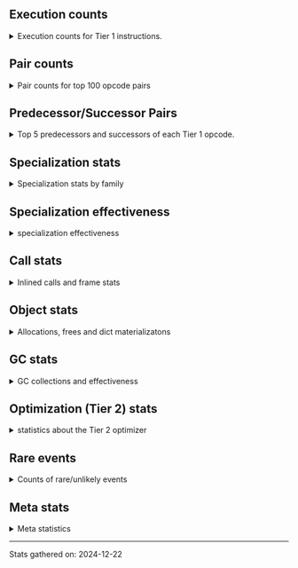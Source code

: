 ## Execution counts

<details>
<summary> Execution counts for Tier 1 instructions. </summary>


The "miss ratio" column shows the percentage of times the instruction
executed that it deoptimized. When this happens, the base unspecialized
instruction is not counted.

<table>
<thead>
<tr>
<th align="left">Name</th>
<th align="right">Base Count</th>
<th align="right">Head Count</th>
<th align="right">Change</th>
</tr>
</thead>
<tbody>
<tr>
<td align="left">JUMP_BACKWARD</td>
<td align="right">25,755,240</td>
<td align="right">984,400</td>
<td align="right">-96.2%</td>
</tr>
<tr>
<td align="left">FOR_ITER_RANGE</td>
<td align="right">16,797,420</td>
<td align="right">806,920</td>
<td align="right">-95.2%</td>
</tr>
<tr>
<td align="left">BINARY_SUBSCR_LIST_INT</td>
<td align="right">2,799,600</td>
<td align="right">245,980</td>
<td align="right">-91.2%</td>
</tr>
<tr>
<td align="left">TO_BOOL_LIST</td>
<td align="right">2,802,180</td>
<td align="right">248,520</td>
<td align="right">-91.1%</td>
</tr>
<tr>
<td align="left">NOT_TAKEN</td>
<td align="right">22,955,880</td>
<td align="right">2,296,720</td>
<td align="right">-90.0%</td>
</tr>
<tr>
<td align="left">CALL_INTRINSIC_1</td>
<td align="right">15,676,380</td>
<td align="right">3,046,462</td>
<td align="right">-80.6%</td>
</tr>
<tr>
<td align="left">LIST_EXTEND</td>
<td align="right">15,676,380</td>
<td align="right">3,046,462</td>
<td align="right">-80.6%</td>
</tr>
<tr>
<td align="left">FOR_ITER_TUPLE</td>
<td align="right">3,919,020</td>
<td align="right">805,560</td>
<td align="right">-79.4%</td>
</tr>
<tr>
<td align="left">NOP</td>
<td align="right">19,598,040</td>
<td align="right">4,373,602</td>
<td align="right">-77.7%</td>
</tr>
<tr>
<td align="left">BINARY_OP_SUBTRACT_INT</td>
<td align="right">3,359,220</td>
<td align="right">764,680</td>
<td align="right">-77.2%</td>
</tr>
<tr>
<td align="left">CALL_KW_PY</td>
<td align="right">3,359,220</td>
<td align="right">764,700</td>
<td align="right">-77.2%</td>
</tr>
<tr>
<td align="left">CALL_TYPE_1</td>
<td align="right">3,359,220</td>
<td align="right">764,700</td>
<td align="right">-77.2%</td>
</tr>
<tr>
<td align="left">CONTAINS_OP_DICT</td>
<td align="right">3,359,220</td>
<td align="right">764,700</td>
<td align="right">-77.2%</td>
</tr>
<tr>
<td align="left">CONTAINS_OP_SET</td>
<td align="right">3,359,220</td>
<td align="right">764,700</td>
<td align="right">-77.2%</td>
</tr>
<tr>
<td align="left">COPY</td>
<td align="right">3,361,080</td>
<td align="right">766,560</td>
<td align="right">-77.2%</td>
</tr>
<tr>
<td align="left">FOR_ITER_LIST</td>
<td align="right">4,481,700</td>
<td align="right">1,095,000</td>
<td align="right">-75.6%</td>
</tr>
<tr>
<td align="left">BUILD_LIST</td>
<td align="right">17,917,260</td>
<td align="right">5,287,342</td>
<td align="right">-70.5%</td>
</tr>
<tr>
<td align="left">LOAD_ATTR</td>
<td align="right">19,604,400</td>
<td align="right">6,971,402</td>
<td align="right">-64.4%</td>
</tr>
<tr>
<td align="left">LOAD_ATTR_METHOD_NO_DICT</td>
<td align="right">48,151,860</td>
<td align="right">17,498,000</td>
<td align="right">-63.7%</td>
</tr>
<tr>
<td align="left">CALL_METHOD_DESCRIPTOR_NOARGS</td>
<td align="right">32,537,740</td>
<td align="right">14,473,060</td>
<td align="right">-55.5%</td>
</tr>
<tr>
<td align="left">LOAD_ATTR_INSTANCE_VALUE</td>
<td align="right">105,275,220</td>
<td align="right">53,045,757</td>
<td align="right">-49.6%</td>
</tr>
<tr>
<td align="left">CALL_BUILTIN_O</td>
<td align="right">5,598,840</td>
<td align="right">3,045,280</td>
<td align="right">-45.6%</td>
</tr>
<tr>
<td align="left">CALL_BUILTIN_FAST</td>
<td align="right">6,158,760</td>
<td align="right">3,564,240</td>
<td align="right">-42.1%</td>
</tr>
<tr>
<td align="left">STORE_FAST</td>
<td align="right">116,473,500</td>
<td align="right">69,774,660</td>
<td align="right">-40.1%</td>
</tr>
<tr>
<td align="left">CALL_LIST_APPEND</td>
<td align="right">6,718,320</td>
<td align="right">4,123,800</td>
<td align="right">-38.6%</td>
</tr>
<tr>
<td align="left">TO_BOOL_BOOL</td>
<td align="right">154,865,220</td>
<td align="right">102,717,777</td>
<td align="right">-33.7%</td>
</tr>
<tr>
<td align="left">PUSH_NULL</td>
<td align="right">63,268,980</td>
<td align="right">42,896,462</td>
<td align="right">-32.2%</td>
</tr>
<tr>
<td align="left">POP_JUMP_IF_FALSE</td>
<td align="right">199,659,540</td>
<td align="right">139,810,297</td>
<td align="right">-30.0%</td>
</tr>
<tr>
<td align="left">CALL_PY_GENERAL</td>
<td align="right">8,958,420</td>
<td align="right">6,363,900</td>
<td align="right">-29.0%</td>
</tr>
<tr>
<td align="left">LOAD_ATTR_SLOT</td>
<td align="right">198,870,900</td>
<td align="right">143,202,266</td>
<td align="right">-28.0%</td>
</tr>
<tr>
<td align="left">CALL_PY_EXACT_ARGS</td>
<td align="right">87,909,540</td>
<td align="right">64,677,496</td>
<td align="right">-26.4%</td>
</tr>
<tr>
<td align="left">LOAD_CONST</td>
<td align="right">11,197,860</td>
<td align="right">8,330,100</td>
<td align="right">-25.6%</td>
</tr>
<tr>
<td align="left">LOAD_SMALL_INT</td>
<td align="right">20,160,540</td>
<td align="right">15,012,380</td>
<td align="right">-25.5%</td>
</tr>
<tr>
<td align="left">LOAD_FAST</td>
<td align="right">678,505,020</td>
<td align="right">510,383,019</td>
<td align="right">-24.8%</td>
</tr>
<tr>
<td align="left">RESUME_CHECK</td>
<td align="right">194,623,860</td>
<td align="right">155,155,615</td>
<td align="right">-20.3%</td>
</tr>
<tr>
<td align="left">POP_JUMP_IF_TRUE</td>
<td align="right">12,881,820</td>
<td align="right">10,287,300</td>
<td align="right">-20.1%</td>
</tr>
<tr>
<td align="left">CALL_METHOD_DESCRIPTOR_O</td>
<td align="right">12,877,200</td>
<td align="right">10,323,640</td>
<td align="right">-19.8%</td>
</tr>
<tr>
<td align="left">LOAD_ATTR_METHOD_WITH_VALUES</td>
<td align="right">98,545,440</td>
<td align="right">82,481,056</td>
<td align="right">-16.3%</td>
</tr>
<tr>
<td align="left">SWAP</td>
<td align="right">1,679,820</td>
<td align="right">1,406,580</td>
<td align="right">-16.3%</td>
</tr>
<tr>
<td align="left">LOAD_CONST_IMMORTAL</td>
<td align="right">166,854,900</td>
<td align="right">140,008,297</td>
<td align="right">-16.1%</td>
</tr>
<tr>
<td align="left">POP_JUMP_IF_NOT_NONE</td>
<td align="right">32,474,460</td>
<td align="right">27,285,420</td>
<td align="right">-16.0%</td>
</tr>
<tr>
<td align="left">LOAD_ATTR_MODULE</td>
<td align="right">49,832,220</td>
<td align="right">42,089,620</td>
<td align="right">-15.5%</td>
</tr>
<tr>
<td align="left">LOAD_GLOBAL_MODULE</td>
<td align="right">103,360,800</td>
<td align="right">90,155,920</td>
<td align="right">-12.8%</td>
</tr>
<tr>
<td align="left">CALL_NON_PY_GENERAL</td>
<td align="right">22,957,860</td>
<td align="right">20,090,100</td>
<td align="right">-12.5%</td>
</tr>
<tr>
<td align="left">GET_ITER</td>
<td align="right">2,803,620</td>
<td align="right">2,530,380</td>
<td align="right">-9.7%</td>
</tr>
<tr>
<td align="left">LOAD_GLOBAL_BUILTIN</td>
<td align="right">56,332,140</td>
<td align="right">51,143,100</td>
<td align="right">-9.2%</td>
</tr>
<tr>
<td align="left">COMPARE_OP_FLOAT</td>
<td align="right">45,687,120</td>
<td align="right">43,133,500</td>
<td align="right">-5.6%</td>
</tr>
<tr>
<td align="left">LOAD_FAST_LOAD_FAST</td>
<td align="right">119,255,760</td>
<td align="right">114,066,720</td>
<td align="right">-4.4%</td>
</tr>
<tr>
<td align="left">CALL_KW_NON_PY</td>
<td align="right">7,278,360</td>
<td align="right">7,005,120</td>
<td align="right">-3.8%</td>
</tr>
<tr>
<td align="left">STORE_DEREF</td>
<td align="right">9,517,680</td>
<td align="right">9,244,440</td>
<td align="right">-2.9%</td>
</tr>
<tr>
<td align="left">RETURN_VALUE</td>
<td align="right">182,866,500</td>
<td align="right">177,677,460</td>
<td align="right">-2.8%</td>
</tr>
<tr>
<td align="left">LOAD_DEREF</td>
<td align="right">35,831,880</td>
<td align="right">34,984,620</td>
<td align="right">-2.4%</td>
</tr>
<tr>
<td align="left">STORE_ATTR_SLOT</td>
<td align="right">109,736,460</td>
<td align="right">107,182,900</td>
<td align="right">-2.3%</td>
</tr>
<tr>
<td align="left">POP_TOP</td>
<td align="right">96,864,540</td>
<td align="right">95,021,920</td>
<td align="right">-1.9%</td>
</tr>
<tr>
<td align="left">INTERPRETER_EXIT</td>
<td align="right">88,797,480</td>
<td align="right">88,797,480</td>
<td align="right">0.0%</td>
</tr>
<tr>
<td align="left">CALL_ISINSTANCE</td>
<td align="right">42,888,000</td>
<td align="right">42,888,000</td>
<td align="right">0.0%</td>
</tr>
<tr>
<td align="left">TO_BOOL_NONE</td>
<td align="right">31,912,620</td>
<td align="right">31,912,620</td>
<td align="right">0.0%</td>
</tr>
<tr>
<td align="left">SEND_GEN</td>
<td align="right">16,796,400</td>
<td align="right">16,796,400</td>
<td align="right">0.0%</td>
</tr>
<tr>
<td align="left">CALL_FUNCTION_EX</td>
<td align="right">16,236,420</td>
<td align="right">16,236,420</td>
<td align="right">0.0%</td>
</tr>
<tr>
<td align="left">CALL</td>
<td align="right">12,882,620</td>
<td align="right">12,882,620</td>
<td align="right">0.0%</td>
</tr>
<tr>
<td align="left">END_SEND</td>
<td align="right">11,757,420</td>
<td align="right">11,757,420</td>
<td align="right">0.0%</td>
</tr>
<tr>
<td align="left">RETURN_GENERATOR</td>
<td align="right">11,757,420</td>
<td align="right">11,757,420</td>
<td align="right">0.0%</td>
</tr>
<tr>
<td align="left">GET_AWAITABLE</td>
<td align="right">11,757,420</td>
<td align="right">11,757,420</td>
<td align="right">0.0%</td>
</tr>
<tr>
<td align="left">JUMP_BACKWARD_NO_INTERRUPT</td>
<td align="right">11,757,420</td>
<td align="right">11,757,420</td>
<td align="right">0.0%</td>
</tr>
<tr>
<td align="left">YIELD_VALUE</td>
<td align="right">11,757,420</td>
<td align="right">11,757,420</td>
<td align="right">0.0%</td>
</tr>
<tr>
<td align="left">COPY_FREE_VARS</td>
<td align="right">9,518,400</td>
<td align="right">9,518,400</td>
<td align="right">0.0%</td>
</tr>
<tr>
<td align="left">COMPARE_OP_INT</td>
<td align="right">6,721,560</td>
<td align="right">6,721,560</td>
<td align="right">0.0%</td>
</tr>
<tr>
<td align="left">SEND</td>
<td align="right">6,720,100</td>
<td align="right">6,720,100</td>
<td align="right">0.0%</td>
</tr>
<tr>
<td align="left">POP_JUMP_IF_NONE</td>
<td align="right">6,718,920</td>
<td align="right">6,718,920</td>
<td align="right">0.0%</td>
</tr>
<tr>
<td align="left">BINARY_OP_ADD_INT</td>
<td align="right">6,718,380</td>
<td align="right">6,718,380</td>
<td align="right">0.0%</td>
</tr>
<tr>
<td align="left">LOAD_SUPER_ATTR_METHOD</td>
<td align="right">6,159,060</td>
<td align="right">6,159,060</td>
<td align="right">0.0%</td>
</tr>
<tr>
<td align="left">JUMP_FORWARD</td>
<td align="right">3,362,340</td>
<td align="right">3,362,340</td>
<td align="right">0.0%</td>
</tr>
<tr>
<td align="left">STORE_ATTR</td>
<td align="right">3,361,100</td>
<td align="right">3,361,100</td>
<td align="right">0.0%</td>
</tr>
<tr>
<td align="left">BUILD_MAP</td>
<td align="right">3,359,520</td>
<td align="right">3,359,520</td>
<td align="right">0.0%</td>
</tr>
<tr>
<td align="left">IS_OP</td>
<td align="right">3,359,520</td>
<td align="right">3,359,520</td>
<td align="right">0.0%</td>
</tr>
<tr>
<td align="left">STORE_SUBSCR_DICT</td>
<td align="right">3,359,220</td>
<td align="right">3,359,220</td>
<td align="right">0.0%</td>
</tr>
<tr>
<td align="left">LIST_APPEND</td>
<td align="right">3,359,160</td>
<td align="right">3,359,160</td>
<td align="right">0.0%</td>
</tr>
<tr>
<td align="left">BINARY_OP_ADD_FLOAT</td>
<td align="right">2,800,740</td>
<td align="right">2,800,740</td>
<td align="right">0.0%</td>
</tr>
<tr>
<td align="left">COMPARE_OP</td>
<td align="right">2,800,360</td>
<td align="right">2,800,360</td>
<td align="right">0.0%</td>
</tr>
<tr>
<td align="left">MAKE_CELL</td>
<td align="right">2,799,420</td>
<td align="right">2,799,420</td>
<td align="right">0.0%</td>
</tr>
<tr>
<td align="left">STORE_ATTR_INSTANCE_VALUE</td>
<td align="right">1,122,660</td>
<td align="right">1,122,660</td>
<td align="right">0.0%</td>
</tr>
<tr>
<td align="left">TO_BOOL</td>
<td align="right">562,120</td>
<td align="right">562,120</td>
<td align="right">0.0%</td>
</tr>
<tr>
<td align="left">CALL_BUILTIN_CLASS</td>
<td align="right">561,780</td>
<td align="right">561,780</td>
<td align="right">0.0%</td>
</tr>
<tr>
<td align="left">BUILD_TUPLE</td>
<td align="right">560,460</td>
<td align="right">560,460</td>
<td align="right">0.0%</td>
</tr>
<tr>
<td align="left">MAKE_FUNCTION</td>
<td align="right">560,100</td>
<td align="right">560,100</td>
<td align="right">0.0%</td>
</tr>
<tr>
<td align="left">SET_FUNCTION_ATTRIBUTE</td>
<td align="right">560,100</td>
<td align="right">560,100</td>
<td align="right">0.0%</td>
</tr>
<tr>
<td align="left">LOAD_FAST_AND_CLEAR</td>
<td align="right">559,860</td>
<td align="right">559,860</td>
<td align="right">0.0%</td>
</tr>
<tr>
<td align="left">CALL_LEN</td>
<td align="right">4,140</td>
<td align="right">4,140</td>
<td align="right">0.0%</td>
</tr>
<tr>
<td align="left">TO_BOOL_INT</td>
<td align="right">1,740</td>
<td align="right">1,740</td>
<td align="right">0.0%</td>
</tr>
<tr>
<td align="left">CALL_METHOD_DESCRIPTOR_FAST_WITH_KEYWORDS</td>
<td align="right">1,560</td>
<td align="right">1,560</td>
<td align="right">0.0%</td>
</tr>
<tr>
<td align="left">LOAD_GLOBAL</td>
<td align="right">1,340</td>
<td align="right">1,340</td>
<td align="right">0.0%</td>
</tr>
<tr>
<td align="left">BINARY_OP</td>
<td align="right">700</td>
<td align="right">700</td>
<td align="right">0.0%</td>
</tr>
<tr>
<td align="left">FOR_ITER</td>
<td align="right">240</td>
<td align="right">240</td>
<td align="right">0.0%</td>
</tr>
<tr>
<td align="left">LOAD_ATTR_CLASS</td>
<td align="right">240</td>
<td align="right">240</td>
<td align="right">0.0%</td>
</tr>
<tr>
<td align="left">UNPACK_SEQUENCE_TWO_TUPLE</td>
<td align="right">240</td>
<td align="right">240</td>
<td align="right">0.0%</td>
</tr>
<tr>
<td align="left">STORE_FAST_STORE_FAST</td>
<td align="right">180</td>
<td align="right">180</td>
<td align="right">0.0%</td>
</tr>
<tr>
<td align="left">CALL_METHOD_DESCRIPTOR_FAST</td>
<td align="right">180</td>
<td align="right">180</td>
<td align="right">0.0%</td>
</tr>
<tr>
<td align="left">LOAD_SUPER_ATTR</td>
<td align="right">160</td>
<td align="right">160</td>
<td align="right">0.0%</td>
</tr>
<tr>
<td align="left">CHECK_EXC_MATCH</td>
<td align="right">120</td>
<td align="right">120</td>
<td align="right">0.0%</td>
</tr>
<tr>
<td align="left">EXIT_INIT_CHECK</td>
<td align="right">120</td>
<td align="right">120</td>
<td align="right">0.0%</td>
</tr>
<tr>
<td align="left">POP_EXCEPT</td>
<td align="right">120</td>
<td align="right">120</td>
<td align="right">0.0%</td>
</tr>
<tr>
<td align="left">PUSH_EXC_INFO</td>
<td align="right">120</td>
<td align="right">120</td>
<td align="right">0.0%</td>
</tr>
<tr>
<td align="left">UNARY_INVERT</td>
<td align="right">120</td>
<td align="right">120</td>
<td align="right">0.0%</td>
</tr>
<tr>
<td align="left">UNARY_NOT</td>
<td align="right">120</td>
<td align="right">120</td>
<td align="right">0.0%</td>
</tr>
<tr>
<td align="left">BINARY_OP_SUBTRACT_FLOAT</td>
<td align="right">120</td>
<td align="right">120</td>
<td align="right">0.0%</td>
</tr>
<tr>
<td align="left">BINARY_SUBSCR_DICT</td>
<td align="right">120</td>
<td align="right">120</td>
<td align="right">0.0%</td>
</tr>
<tr>
<td align="left">CALL_ALLOC_AND_ENTER_INIT</td>
<td align="right">120</td>
<td align="right">120</td>
<td align="right">0.0%</td>
</tr>
<tr>
<td align="left">CALL_BUILTIN_FAST_WITH_KEYWORDS</td>
<td align="right">120</td>
<td align="right">120</td>
<td align="right">0.0%</td>
</tr>
<tr>
<td align="left">UNPACK_SEQUENCE</td>
<td align="right">80</td>
<td align="right">80</td>
<td align="right">0.0%</td>
</tr>
<tr>
<td align="left">BINARY_SUBSCR</td>
<td align="right">60</td>
<td align="right">60</td>
<td align="right">0.0%</td>
</tr>
<tr>
<td align="left">DICT_MERGE</td>
<td align="right">60</td>
<td align="right">60</td>
<td align="right">0.0%</td>
</tr>
<tr>
<td align="left">IMPORT_NAME</td>
<td align="right">60</td>
<td align="right">60</td>
<td align="right">0.0%</td>
</tr>
<tr>
<td align="left">RAISE_VARARGS</td>
<td align="right">60</td>
<td align="right">60</td>
<td align="right">0.0%</td>
</tr>
<tr>
<td align="left">RERAISE</td>
<td align="right">60</td>
<td align="right">60</td>
<td align="right">0.0%</td>
</tr>
<tr>
<td align="left">BINARY_SUBSCR_GETITEM</td>
<td align="right">60</td>
<td align="right">60</td>
<td align="right">0.0%</td>
</tr>
<tr>
<td align="left">BINARY_SUBSCR_TUPLE_INT</td>
<td align="right">60</td>
<td align="right">60</td>
<td align="right">0.0%</td>
</tr>
<tr>
<td align="left">CALL_BOUND_METHOD_EXACT_ARGS</td>
<td align="right">60</td>
<td align="right">60</td>
<td align="right">0.0%</td>
</tr>
<tr>
<td align="left">CALL_BOUND_METHOD_GENERAL</td>
<td align="right">60</td>
<td align="right">60</td>
<td align="right">0.0%</td>
</tr>
<tr>
<td align="left">LOAD_ATTR_NONDESCRIPTOR_WITH_VALUES</td>
<td align="right">60</td>
<td align="right">60</td>
<td align="right">0.0%</td>
</tr>
<tr>
<td align="left">CALL_KW</td>
<td align="right">40</td>
<td align="right">40</td>
<td align="right">0.0%</td>
</tr>
<tr>
<td align="left">STORE_SUBSCR</td>
<td align="right">20</td>
<td align="right">20</td>
<td align="right">0.0%</td>
</tr>
<tr>
<td align="left">CONTAINS_OP</td>
<td align="right">20</td>
<td align="right">20</td>
<td align="right">0.0%</td>
</tr>
<tr>
<td align="left">ENTER_EXECUTOR</td>
<td align="right"></td>
<td align="right">33,510,609</td>
<td align="right"></td>
</tr>
</tbody>
</table>


</details>

## Pair counts

<details>
<summary> Pair counts for top 100 opcode pairs </summary>


Pairs of specialized operations that deoptimize and are then followed by
the corresponding unspecialized instruction are not counted as pairs.

Not included in comparative output.


</details>

## Predecessor/Successor Pairs

<details>
<summary> Top 5 predecessors and successors of each Tier 1 opcode. </summary>


This does not include the unspecialized instructions that occur after a
specialized instruction deoptimizes.

Not included in comparative output.


</details>

## Specialization stats

<details>
<summary> Specialization stats by family </summary>

### BINARY_OP

<details>
<summary> specialization stats for BINARY_OP family </summary>

<table>
<thead>
<tr>
<th align="left">Kind</th>
<th align="right">Base Count</th>
<th align="right">Base Ratio</th>
<th align="right">Head Count</th>
<th align="right">Head Ratio</th>
<th align="right">Change</th>
</tr>
</thead>
<tbody>
<tr>
<td align="left">
hit
<details>
<summary>ⓘ</summary>

Specialized instructions that complete.
</details>
</td>
<td align="right">12,878,460</td>
<td align="right">100.0%</td>
<td align="right">10,283,920</td>
<td align="right">100.0%</td>
<td align="right">-20.1%</td>
</tr>
<tr>
<td align="left">
deferred
<details>
<summary>ⓘ</summary>

Lists the number of "deferred" (i.e. not specialized) instructions executed.
</details>
</td>
<td align="right">480</td>
<td align="right">0.0%</td>
<td align="right">480</td>
<td align="right">0.0%</td>
<td align="right">0.0%</td>
</tr>
</tbody>
</table>

<table>
<thead>
<tr>
<th align="left">Success</th>
<th align="right">Base Count</th>
<th align="right">Base Ratio</th>
<th align="right">Head Count</th>
<th align="right">Head Ratio</th>
<th align="right">Change</th>
</tr>
</thead>
<tbody>
<tr>
<td align="left">Success</td>
<td align="right">80</td>
<td align="right">36.4%</td>
<td align="right">80</td>
<td align="right">36.4%</td>
<td align="right">0.0%</td>
</tr>
<tr>
<td align="left">Failure</td>
<td align="right">140</td>
<td align="right">63.6%</td>
<td align="right">140</td>
<td align="right">63.6%</td>
<td align="right">0.0%</td>
</tr>
</tbody>
</table>

<table>
<thead>
<tr>
<th align="left">Failure kind</th>
<th align="right">Base Count</th>
<th align="right">Base Ratio</th>
<th align="right">Head Count</th>
<th align="right">Head Ratio</th>
<th align="right">Change</th>
</tr>
</thead>
<tbody>
<tr>
<td align="left">and int</td>
<td align="right">80</td>
<td align="right">57.1%</td>
<td align="right">80</td>
<td align="right">57.1%</td>
<td align="right">0.0%</td>
</tr>
<tr>
<td align="left">or</td>
<td align="right">40</td>
<td align="right">28.6%</td>
<td align="right">40</td>
<td align="right">28.6%</td>
<td align="right">0.0%</td>
</tr>
<tr>
<td align="left">true divide other</td>
<td align="right">20</td>
<td align="right">14.3%</td>
<td align="right">20</td>
<td align="right">14.3%</td>
<td align="right">0.0%</td>
</tr>
</tbody>
</table>


</details>

### BINARY_SUBSCR

<details>
<summary> specialization stats for BINARY_SUBSCR family </summary>

<table>
<thead>
<tr>
<th align="left">Kind</th>
<th align="right">Base Count</th>
<th align="right">Base Ratio</th>
<th align="right">Head Count</th>
<th align="right">Head Ratio</th>
<th align="right">Change</th>
</tr>
</thead>
<tbody>
<tr>
<td align="left">
hit
<details>
<summary>ⓘ</summary>

Specialized instructions that complete.
</details>
</td>
<td align="right">2,799,840</td>
<td align="right">100.0%</td>
<td align="right">246,220</td>
<td align="right">100.0%</td>
<td align="right">-91.2%</td>
</tr>
</tbody>
</table>

<table>
<thead>
<tr>
<th align="left">Success</th>
<th align="right">Base Count</th>
<th align="right">Base Ratio</th>
<th align="right">Head Count</th>
<th align="right">Head Ratio</th>
<th align="right">Change</th>
</tr>
</thead>
<tbody>
<tr>
<td align="left">Success</td>
<td align="right">60</td>
<td align="right">100.0%</td>
<td align="right">60</td>
<td align="right">100.0%</td>
<td align="right">0.0%</td>
</tr>
<tr>
<td align="left">Failure</td>
<td align="right">0</td>
<td align="right">0.0%</td>
<td align="right">0</td>
<td align="right">0.0%</td>
<td align="right"></td>
</tr>
</tbody>
</table>


</details>

### CALL

<details>
<summary> specialization stats for CALL family </summary>

<table>
<thead>
<tr>
<th align="left">Kind</th>
<th align="right">Base Count</th>
<th align="right">Base Ratio</th>
<th align="right">Head Count</th>
<th align="right">Head Ratio</th>
<th align="right">Change</th>
</tr>
</thead>
<tbody>
<tr>
<td align="left">
hit
<details>
<summary>ⓘ</summary>

Specialized instructions that complete.
</details>
</td>
<td align="right">195,191,520</td>
<td align="right">92.3%</td>
<td align="right">141,004,116</td>
<td align="right">89.6%</td>
<td align="right">-27.8%</td>
</tr>
<tr>
<td align="left">
deferred
<details>
<summary>ⓘ</summary>

Lists the number of "deferred" (i.e. not specialized) instructions executed.
</details>
</td>
<td align="right">12,877,080</td>
<td align="right">6.1%</td>
<td align="right">12,877,080</td>
<td align="right">8.2%</td>
<td align="right">0.0%</td>
</tr>
<tr>
<td align="left">
miss
<details>
<summary>ⓘ</summary>

Specialized instructions that deopt.
</details>
</td>
<td align="right">3,424,120</td>
<td align="right">1.6%</td>
<td align="right">3,424,120</td>
<td align="right">2.2%</td>
<td align="right">0.0%</td>
</tr>
</tbody>
</table>

<table>
<thead>
<tr>
<th align="left">Success</th>
<th align="right">Base Count</th>
<th align="right">Base Ratio</th>
<th align="right">Head Count</th>
<th align="right">Head Ratio</th>
<th align="right">Change</th>
</tr>
</thead>
<tbody>
<tr>
<td align="left">Success</td>
<td align="right">66,980</td>
<td align="right">95.5%</td>
<td align="right">66,980</td>
<td align="right">95.5%</td>
<td align="right">0.0%</td>
</tr>
<tr>
<td align="left">Failure</td>
<td align="right">3,160</td>
<td align="right">4.5%</td>
<td align="right">3,160</td>
<td align="right">4.5%</td>
<td align="right">0.0%</td>
</tr>
</tbody>
</table>

<table>
<thead>
<tr>
<th align="left">Failure kind</th>
<th align="right">Base Count</th>
<th align="right">Base Ratio</th>
<th align="right">Head Count</th>
<th align="right">Head Ratio</th>
<th align="right">Change</th>
</tr>
</thead>
<tbody>
<tr>
<td align="left">out of versions</td>
<td align="right">3,160</td>
<td align="right">100.0%</td>
<td align="right">3,160</td>
<td align="right">100.0%</td>
<td align="right">0.0%</td>
</tr>
<tr>
<td align="left">init not inline values</td>
<td align="right">3,160</td>
<td align="right">100.0%</td>
<td align="right">3,160</td>
<td align="right">100.0%</td>
<td align="right">0.0%</td>
</tr>
<tr>
<td align="left">init not python</td>
<td align="right">20</td>
<td align="right">0.6%</td>
<td align="right">20</td>
<td align="right">0.6%</td>
<td align="right">0.0%</td>
</tr>
</tbody>
</table>


</details>

### CALL_KW

<details>
<summary> specialization stats for CALL_KW family </summary>

<table>
<thead>
<tr>
<th align="left">Success</th>
<th align="right">Base Count</th>
<th align="right">Base Ratio</th>
<th align="right">Head Count</th>
<th align="right">Head Ratio</th>
<th align="right">Change</th>
</tr>
</thead>
<tbody>
<tr>
<td align="left">Success</td>
<td align="right">40</td>
<td align="right">100.0%</td>
<td align="right">40</td>
<td align="right">100.0%</td>
<td align="right">0.0%</td>
</tr>
<tr>
<td align="left">Failure</td>
<td align="right">0</td>
<td align="right">0.0%</td>
<td align="right">0</td>
<td align="right">0.0%</td>
<td align="right"></td>
</tr>
</tbody>
</table>


</details>

### COMPARE_OP

<details>
<summary> specialization stats for COMPARE_OP family </summary>

<table>
<thead>
<tr>
<th align="left">Kind</th>
<th align="right">Base Count</th>
<th align="right">Base Ratio</th>
<th align="right">Head Count</th>
<th align="right">Head Ratio</th>
<th align="right">Change</th>
</tr>
</thead>
<tbody>
<tr>
<td align="left">
hit
<details>
<summary>ⓘ</summary>

Specialized instructions that complete.
</details>
</td>
<td align="right">52,408,680</td>
<td align="right">94.9%</td>
<td align="right">49,855,060</td>
<td align="right">94.7%</td>
<td align="right">-4.9%</td>
</tr>
<tr>
<td align="left">
deferred
<details>
<summary>ⓘ</summary>

Lists the number of "deferred" (i.e. not specialized) instructions executed.
</details>
</td>
<td align="right">2,799,600</td>
<td align="right">5.1%</td>
<td align="right">2,799,600</td>
<td align="right">5.3%</td>
<td align="right">0.0%</td>
</tr>
</tbody>
</table>

<table>
<thead>
<tr>
<th align="left">Success</th>
<th align="right">Base Count</th>
<th align="right">Base Ratio</th>
<th align="right">Head Count</th>
<th align="right">Head Ratio</th>
<th align="right">Change</th>
</tr>
</thead>
<tbody>
<tr>
<td align="left">Success</td>
<td align="right">20</td>
<td align="right">2.6%</td>
<td align="right">20</td>
<td align="right">2.6%</td>
<td align="right">0.0%</td>
</tr>
<tr>
<td align="left">Failure</td>
<td align="right">740</td>
<td align="right">97.4%</td>
<td align="right">740</td>
<td align="right">97.4%</td>
<td align="right">0.0%</td>
</tr>
</tbody>
</table>

<table>
<thead>
<tr>
<th align="left">Failure kind</th>
<th align="right">Base Count</th>
<th align="right">Base Ratio</th>
<th align="right">Head Count</th>
<th align="right">Head Ratio</th>
<th align="right">Change</th>
</tr>
</thead>
<tbody>
<tr>
<td align="left">float long</td>
<td align="right">720</td>
<td align="right">97.3%</td>
<td align="right">720</td>
<td align="right">97.3%</td>
<td align="right">0.0%</td>
</tr>
<tr>
<td align="left">bool</td>
<td align="right">20</td>
<td align="right">2.7%</td>
<td align="right">20</td>
<td align="right">2.7%</td>
<td align="right">0.0%</td>
</tr>
</tbody>
</table>


</details>

### CONTAINS_OP

<details>
<summary> specialization stats for CONTAINS_OP family </summary>

<table>
<thead>
<tr>
<th align="left">Kind</th>
<th align="right">Base Count</th>
<th align="right">Base Ratio</th>
<th align="right">Head Count</th>
<th align="right">Head Ratio</th>
<th align="right">Change</th>
</tr>
</thead>
<tbody>
<tr>
<td align="left">
hit
<details>
<summary>ⓘ</summary>

Specialized instructions that complete.
</details>
</td>
<td align="right">6,718,440</td>
<td align="right">100.0%</td>
<td align="right">1,529,400</td>
<td align="right">100.0%</td>
<td align="right">-77.2%</td>
</tr>
</tbody>
</table>

<table>
<thead>
<tr>
<th align="left">Success</th>
<th align="right">Base Count</th>
<th align="right">Base Ratio</th>
<th align="right">Head Count</th>
<th align="right">Head Ratio</th>
<th align="right">Change</th>
</tr>
</thead>
<tbody>
<tr>
<td align="left">Success</td>
<td align="right">20</td>
<td align="right">100.0%</td>
<td align="right">20</td>
<td align="right">100.0%</td>
<td align="right">0.0%</td>
</tr>
<tr>
<td align="left">Failure</td>
<td align="right">0</td>
<td align="right">0.0%</td>
<td align="right">0</td>
<td align="right">0.0%</td>
<td align="right"></td>
</tr>
</tbody>
</table>


</details>

### FOR_ITER

<details>
<summary> specialization stats for FOR_ITER family </summary>

<table>
<thead>
<tr>
<th align="left">Kind</th>
<th align="right">Base Count</th>
<th align="right">Base Ratio</th>
<th align="right">Head Count</th>
<th align="right">Head Ratio</th>
<th align="right">Change</th>
</tr>
</thead>
<tbody>
<tr>
<td align="left">
hit
<details>
<summary>ⓘ</summary>

Specialized instructions that complete.
</details>
</td>
<td align="right">25,198,140</td>
<td align="right">100.0%</td>
<td align="right">2,707,480</td>
<td align="right">100.0%</td>
<td align="right">-89.3%</td>
</tr>
<tr>
<td align="left">
deferred
<details>
<summary>ⓘ</summary>

Lists the number of "deferred" (i.e. not specialized) instructions executed.
</details>
</td>
<td align="right">180</td>
<td align="right">0.0%</td>
<td align="right">180</td>
<td align="right">0.0%</td>
<td align="right">0.0%</td>
</tr>
</tbody>
</table>

<table>
<thead>
<tr>
<th align="left">Success</th>
<th align="right">Base Count</th>
<th align="right">Base Ratio</th>
<th align="right">Head Count</th>
<th align="right">Head Ratio</th>
<th align="right">Change</th>
</tr>
</thead>
<tbody>
<tr>
<td align="left">Success</td>
<td align="right">20</td>
<td align="right">33.3%</td>
<td align="right">20</td>
<td align="right">33.3%</td>
<td align="right">0.0%</td>
</tr>
<tr>
<td align="left">Failure</td>
<td align="right">40</td>
<td align="right">66.7%</td>
<td align="right">40</td>
<td align="right">66.7%</td>
<td align="right">0.0%</td>
</tr>
</tbody>
</table>

<table>
<thead>
<tr>
<th align="left">Failure kind</th>
<th align="right">Base Count</th>
<th align="right">Base Ratio</th>
<th align="right">Head Count</th>
<th align="right">Head Ratio</th>
<th align="right">Change</th>
</tr>
</thead>
<tbody>
<tr>
<td align="left">dict items</td>
<td align="right">40</td>
<td align="right">100.0%</td>
<td align="right">40</td>
<td align="right">100.0%</td>
<td align="right">0.0%</td>
</tr>
</tbody>
</table>


</details>

### LOAD_ATTR

<details>
<summary> specialization stats for LOAD_ATTR family </summary>

<table>
<thead>
<tr>
<th align="left">Kind</th>
<th align="right">Base Count</th>
<th align="right">Base Ratio</th>
<th align="right">Head Count</th>
<th align="right">Head Ratio</th>
<th align="right">Change</th>
</tr>
</thead>
<tbody>
<tr>
<td align="left">
miss
<details>
<summary>ⓘ</summary>

Specialized instructions that deopt.
</details>
</td>
<td align="right">70,080</td>
<td align="right">0.0%</td>
<td align="right">17,080</td>
<td align="right">0.0%</td>
<td align="right">-75.6%</td>
</tr>
<tr>
<td align="left">
deferred
<details>
<summary>ⓘ</summary>

Lists the number of "deferred" (i.e. not specialized) instructions executed.
</details>
</td>
<td align="right">19,596,480</td>
<td align="right">3.8%</td>
<td align="right">6,966,562</td>
<td align="right">2.0%</td>
<td align="right">-64.4%</td>
</tr>
<tr>
<td align="left">
hit
<details>
<summary>ⓘ</summary>

Specialized instructions that complete.
</details>
</td>
<td align="right">500,605,860</td>
<td align="right">96.2%</td>
<td align="right">338,299,919</td>
<td align="right">98.0%</td>
<td align="right">-32.4%</td>
</tr>
</tbody>
</table>

<table>
<thead>
<tr>
<th align="left">Success</th>
<th align="right">Base Count</th>
<th align="right">Base Ratio</th>
<th align="right">Head Count</th>
<th align="right">Head Ratio</th>
<th align="right">Change</th>
</tr>
</thead>
<tbody>
<tr>
<td align="left">Failure</td>
<td align="right">5,080</td>
<td align="right">55.1%</td>
<td align="right">2,000</td>
<td align="right">38.9%</td>
<td align="right">-60.6%</td>
</tr>
<tr>
<td align="left">Success</td>
<td align="right">4,140</td>
<td align="right">44.9%</td>
<td align="right">3,140</td>
<td align="right">61.1%</td>
<td align="right">-24.2%</td>
</tr>
</tbody>
</table>

<table>
<thead>
<tr>
<th align="left">Failure kind</th>
<th align="right">Base Count</th>
<th align="right">Base Ratio</th>
<th align="right">Head Count</th>
<th align="right">Head Ratio</th>
<th align="right">Change</th>
</tr>
</thead>
<tbody>
<tr>
<td align="left">method</td>
<td align="right">4,060</td>
<td align="right">79.9%</td>
<td align="right">980</td>
<td align="right">49.0%</td>
<td align="right">-75.9%</td>
</tr>
<tr>
<td align="left">overriding descriptor</td>
<td align="right">940</td>
<td align="right">18.5%</td>
<td align="right">940</td>
<td align="right">47.0%</td>
<td align="right">0.0%</td>
</tr>
<tr>
<td align="left">metaclass attribute</td>
<td align="right">20</td>
<td align="right">0.4%</td>
<td align="right">20</td>
<td align="right">1.0%</td>
<td align="right">0.0%</td>
</tr>
</tbody>
</table>


</details>

### LOAD_GLOBAL

<details>
<summary> specialization stats for LOAD_GLOBAL family </summary>

<table>
<thead>
<tr>
<th align="left">Kind</th>
<th align="right">Base Count</th>
<th align="right">Base Ratio</th>
<th align="right">Head Count</th>
<th align="right">Head Ratio</th>
<th align="right">Change</th>
</tr>
</thead>
<tbody>
<tr>
<td align="left">
hit
<details>
<summary>ⓘ</summary>

Specialized instructions that complete.
</details>
</td>
<td align="right">159,692,880</td>
<td align="right">100.0%</td>
<td align="right">141,298,960</td>
<td align="right">100.0%</td>
<td align="right">-11.5%</td>
</tr>
<tr>
<td align="left">
deopt
<details>
<summary>ⓘ</summary>

Specialized instructions that deopt.
</details>
</td>
<td align="right">60</td>
<td align="right">0.0%</td>
<td align="right">60</td>
<td align="right">0.0%</td>
<td align="right">0.0%</td>
</tr>
<tr>
<td align="left">
miss
<details>
<summary>ⓘ</summary>

Specialized instructions that deopt.
</details>
</td>
<td align="right">60</td>
<td align="right">0.0%</td>
<td align="right">60</td>
<td align="right">0.0%</td>
<td align="right">0.0%</td>
</tr>
</tbody>
</table>

<table>
<thead>
<tr>
<th align="left">Success</th>
<th align="right">Base Count</th>
<th align="right">Base Ratio</th>
<th align="right">Head Count</th>
<th align="right">Head Ratio</th>
<th align="right">Change</th>
</tr>
</thead>
<tbody>
<tr>
<td align="left">Success</td>
<td align="right">1,340</td>
<td align="right">100.0%</td>
<td align="right">1,340</td>
<td align="right">100.0%</td>
<td align="right">0.0%</td>
</tr>
<tr>
<td align="left">Failure</td>
<td align="right">0</td>
<td align="right">0.0%</td>
<td align="right">0</td>
<td align="right">0.0%</td>
<td align="right"></td>
</tr>
</tbody>
</table>


</details>

### LOAD_SUPER_ATTR

<details>
<summary> specialization stats for LOAD_SUPER_ATTR family </summary>

<table>
<thead>
<tr>
<th align="left">Kind</th>
<th align="right">Base Count</th>
<th align="right">Base Ratio</th>
<th align="right">Head Count</th>
<th align="right">Head Ratio</th>
<th align="right">Change</th>
</tr>
</thead>
<tbody>
<tr>
<td align="left">
hit
<details>
<summary>ⓘ</summary>

Specialized instructions that complete.
</details>
</td>
<td align="right">6,159,060</td>
<td align="right">100.0%</td>
<td align="right">6,159,060</td>
<td align="right">100.0%</td>
<td align="right">0.0%</td>
</tr>
</tbody>
</table>

<table>
<thead>
<tr>
<th align="left">Success</th>
<th align="right">Base Count</th>
<th align="right">Base Ratio</th>
<th align="right">Head Count</th>
<th align="right">Head Ratio</th>
<th align="right">Change</th>
</tr>
</thead>
<tbody>
<tr>
<td align="left">Success</td>
<td align="right">160</td>
<td align="right">100.0%</td>
<td align="right">160</td>
<td align="right">100.0%</td>
<td align="right">0.0%</td>
</tr>
<tr>
<td align="left">Failure</td>
<td align="right">0</td>
<td align="right">0.0%</td>
<td align="right">0</td>
<td align="right">0.0%</td>
<td align="right"></td>
</tr>
</tbody>
</table>


</details>

### SEND

<details>
<summary> specialization stats for SEND family </summary>

<table>
<thead>
<tr>
<th align="left">Kind</th>
<th align="right">Base Count</th>
<th align="right">Base Ratio</th>
<th align="right">Head Count</th>
<th align="right">Head Ratio</th>
<th align="right">Change</th>
</tr>
</thead>
<tbody>
<tr>
<td align="left">
deferred
<details>
<summary>ⓘ</summary>

Lists the number of "deferred" (i.e. not specialized) instructions executed.
</details>
</td>
<td align="right">6,718,440</td>
<td align="right">28.6%</td>
<td align="right">6,718,440</td>
<td align="right">28.6%</td>
<td align="right">0.0%</td>
</tr>
<tr>
<td align="left">
hit
<details>
<summary>ⓘ</summary>

Specialized instructions that complete.
</details>
</td>
<td align="right">16,796,400</td>
<td align="right">71.4%</td>
<td align="right">16,796,400</td>
<td align="right">71.4%</td>
<td align="right">0.0%</td>
</tr>
</tbody>
</table>

<table>
<thead>
<tr>
<th align="left">Success</th>
<th align="right">Base Count</th>
<th align="right">Base Ratio</th>
<th align="right">Head Count</th>
<th align="right">Head Ratio</th>
<th align="right">Change</th>
</tr>
</thead>
<tbody>
<tr>
<td align="left">Success</td>
<td align="right">0</td>
<td align="right">0.0%</td>
<td align="right">0</td>
<td align="right">0.0%</td>
<td align="right"></td>
</tr>
<tr>
<td align="left">Failure</td>
<td align="right">1,660</td>
<td align="right">100.0%</td>
<td align="right">1,660</td>
<td align="right">100.0%</td>
<td align="right">0.0%</td>
</tr>
</tbody>
</table>

<table>
<thead>
<tr>
<th align="left">Failure kind</th>
<th align="right">Base Count</th>
<th align="right">Base Ratio</th>
<th align="right">Head Count</th>
<th align="right">Head Ratio</th>
<th align="right">Change</th>
</tr>
</thead>
<tbody>
<tr>
<td align="left">other</td>
<td align="right">1,660</td>
<td align="right">100.0%</td>
<td align="right">1,660</td>
<td align="right">100.0%</td>
<td align="right">0.0%</td>
</tr>
</tbody>
</table>


</details>

### STORE_ATTR

<details>
<summary> specialization stats for STORE_ATTR family </summary>

<table>
<thead>
<tr>
<th align="left">Kind</th>
<th align="right">Base Count</th>
<th align="right">Base Ratio</th>
<th align="right">Head Count</th>
<th align="right">Head Ratio</th>
<th align="right">Change</th>
</tr>
</thead>
<tbody>
<tr>
<td align="left">
hit
<details>
<summary>ⓘ</summary>

Specialized instructions that complete.
</details>
</td>
<td align="right">110,814,420</td>
<td align="right">97.0%</td>
<td align="right">108,260,860</td>
<td align="right">97.0%</td>
<td align="right">-2.3%</td>
</tr>
<tr>
<td align="left">
deferred
<details>
<summary>ⓘ</summary>

Lists the number of "deferred" (i.e. not specialized) instructions executed.
</details>
</td>
<td align="right">3,359,340</td>
<td align="right">2.9%</td>
<td align="right">3,359,340</td>
<td align="right">3.0%</td>
<td align="right">0.0%</td>
</tr>
<tr>
<td align="left">
miss
<details>
<summary>ⓘ</summary>

Specialized instructions that deopt.
</details>
</td>
<td align="right">44,700</td>
<td align="right">0.0%</td>
<td align="right">44,700</td>
<td align="right">0.0%</td>
<td align="right">0.0%</td>
</tr>
</tbody>
</table>

<table>
<thead>
<tr>
<th align="left">Success</th>
<th align="right">Base Count</th>
<th align="right">Base Ratio</th>
<th align="right">Head Count</th>
<th align="right">Head Ratio</th>
<th align="right">Change</th>
</tr>
</thead>
<tbody>
<tr>
<td align="left">Success</td>
<td align="right">1,740</td>
<td align="right">66.9%</td>
<td align="right">1,740</td>
<td align="right">66.9%</td>
<td align="right">0.0%</td>
</tr>
<tr>
<td align="left">Failure</td>
<td align="right">860</td>
<td align="right">33.1%</td>
<td align="right">860</td>
<td align="right">33.1%</td>
<td align="right">0.0%</td>
</tr>
</tbody>
</table>

<table>
<thead>
<tr>
<th align="left">Failure kind</th>
<th align="right">Base Count</th>
<th align="right">Base Ratio</th>
<th align="right">Head Count</th>
<th align="right">Head Ratio</th>
<th align="right">Change</th>
</tr>
</thead>
<tbody>
<tr>
<td align="left">overriding descriptor</td>
<td align="right">840</td>
<td align="right">97.7%</td>
<td align="right">840</td>
<td align="right">97.7%</td>
<td align="right">0.0%</td>
</tr>
</tbody>
</table>


</details>

### STORE_SUBSCR

<details>
<summary> specialization stats for STORE_SUBSCR family </summary>

<table>
<thead>
<tr>
<th align="left">Kind</th>
<th align="right">Base Count</th>
<th align="right">Base Ratio</th>
<th align="right">Head Count</th>
<th align="right">Head Ratio</th>
<th align="right">Change</th>
</tr>
</thead>
<tbody>
<tr>
<td align="left">
hit
<details>
<summary>ⓘ</summary>

Specialized instructions that complete.
</details>
</td>
<td align="right">3,359,220</td>
<td align="right">100.0%</td>
<td align="right">3,359,220</td>
<td align="right">100.0%</td>
<td align="right">0.0%</td>
</tr>
</tbody>
</table>

<table>
<thead>
<tr>
<th align="left">Success</th>
<th align="right">Base Count</th>
<th align="right">Base Ratio</th>
<th align="right">Head Count</th>
<th align="right">Head Ratio</th>
<th align="right">Change</th>
</tr>
</thead>
<tbody>
<tr>
<td align="left">Success</td>
<td align="right">20</td>
<td align="right">100.0%</td>
<td align="right">20</td>
<td align="right">100.0%</td>
<td align="right">0.0%</td>
</tr>
<tr>
<td align="left">Failure</td>
<td align="right">0</td>
<td align="right">0.0%</td>
<td align="right">0</td>
<td align="right">0.0%</td>
<td align="right"></td>
</tr>
</tbody>
</table>


</details>

### TO_BOOL

<details>
<summary> specialization stats for TO_BOOL family </summary>

<table>
<thead>
<tr>
<th align="left">Kind</th>
<th align="right">Base Count</th>
<th align="right">Base Ratio</th>
<th align="right">Head Count</th>
<th align="right">Head Ratio</th>
<th align="right">Change</th>
</tr>
</thead>
<tbody>
<tr>
<td align="left">
hit
<details>
<summary>ⓘ</summary>

Specialized instructions that complete.
</details>
</td>
<td align="right">189,581,760</td>
<td align="right">99.7%</td>
<td align="right">134,880,657</td>
<td align="right">99.6%</td>
<td align="right">-28.9%</td>
</tr>
<tr>
<td align="left">
deferred
<details>
<summary>ⓘ</summary>

Lists the number of "deferred" (i.e. not specialized) instructions executed.
</details>
</td>
<td align="right">561,300</td>
<td align="right">0.3%</td>
<td align="right">561,300</td>
<td align="right">0.4%</td>
<td align="right">0.0%</td>
</tr>
</tbody>
</table>

<table>
<thead>
<tr>
<th align="left">Success</th>
<th align="right">Base Count</th>
<th align="right">Base Ratio</th>
<th align="right">Head Count</th>
<th align="right">Head Ratio</th>
<th align="right">Change</th>
</tr>
</thead>
<tbody>
<tr>
<td align="left">Success</td>
<td align="right">620</td>
<td align="right">75.6%</td>
<td align="right">620</td>
<td align="right">75.6%</td>
<td align="right">0.0%</td>
</tr>
<tr>
<td align="left">Failure</td>
<td align="right">200</td>
<td align="right">24.4%</td>
<td align="right">200</td>
<td align="right">24.4%</td>
<td align="right">0.0%</td>
</tr>
</tbody>
</table>

<table>
<thead>
<tr>
<th align="left">Failure kind</th>
<th align="right">Base Count</th>
<th align="right">Base Ratio</th>
<th align="right">Head Count</th>
<th align="right">Head Ratio</th>
<th align="right">Change</th>
</tr>
</thead>
<tbody>
<tr>
<td align="left">tuple</td>
<td align="right">140</td>
<td align="right">70.0%</td>
<td align="right">140</td>
<td align="right">70.0%</td>
<td align="right">0.0%</td>
</tr>
<tr>
<td align="left">sequence</td>
<td align="right">60</td>
<td align="right">30.0%</td>
<td align="right">60</td>
<td align="right">30.0%</td>
<td align="right">0.0%</td>
</tr>
</tbody>
</table>


</details>

### UNPACK_SEQUENCE

<details>
<summary> specialization stats for UNPACK_SEQUENCE family </summary>

<table>
<thead>
<tr>
<th align="left">Kind</th>
<th align="right">Base Count</th>
<th align="right">Base Ratio</th>
<th align="right">Head Count</th>
<th align="right">Head Ratio</th>
<th align="right">Change</th>
</tr>
</thead>
<tbody>
<tr>
<td align="left">
hit
<details>
<summary>ⓘ</summary>

Specialized instructions that complete.
</details>
</td>
<td align="right">240</td>
<td align="right">75.0%</td>
<td align="right">240</td>
<td align="right">75.0%</td>
<td align="right">0.0%</td>
</tr>
</tbody>
</table>

<table>
<thead>
<tr>
<th align="left">Success</th>
<th align="right">Base Count</th>
<th align="right">Base Ratio</th>
<th align="right">Head Count</th>
<th align="right">Head Ratio</th>
<th align="right">Change</th>
</tr>
</thead>
<tbody>
<tr>
<td align="left">Success</td>
<td align="right">80</td>
<td align="right">100.0%</td>
<td align="right">80</td>
<td align="right">100.0%</td>
<td align="right">0.0%</td>
</tr>
<tr>
<td align="left">Failure</td>
<td align="right">0</td>
<td align="right">0.0%</td>
<td align="right">0</td>
<td align="right">0.0%</td>
<td align="right"></td>
</tr>
</tbody>
</table>


</details>


</details>

## Specialization effectiveness

<details>
<summary> specialization effectiveness </summary>


All entries are execution counts. Should add up to the total number of
Tier 1 instructions executed.

<table>
<thead>
<tr>
<th align="left">Instructions</th>
<th align="right">Base Count</th>
<th align="right">Base Ratio</th>
<th align="right">Head Count</th>
<th align="right">Head Ratio</th>
<th align="right">Change</th>
</tr>
</thead>
<tbody>
<tr>
<td align="left">
Not specialized
<details>
<summary>ⓘ</summary>

Instructions that could be specialized but aren't, e.g. `LOAD_ATTR`, `BINARY_SLICE`.
</details>
</td>
<td align="right">45,933,360</td>
<td align="right">1.3%</td>
<td align="right">33,300,362</td>
<td align="right">1.2%</td>
<td align="right">-27.5%</td>
</tr>
<tr>
<td align="left">
Specialized hits
<details>
<summary>ⓘ</summary>

Specialized instructions, e.g. `LOAD_ATTR_MODULE` that complete.
</details>
</td>
<td align="right">1,686,215,440</td>
<td align="right">46.3%</td>
<td align="right">1,284,046,822</td>
<td align="right">45.3%</td>
<td align="right">-23.9%</td>
</tr>
<tr>
<td align="left">
Basic
<details>
<summary>ⓘ</summary>

Instructions that are not and cannot be specialized, e.g. `LOAD_FAST`.
</details>
</td>
<td align="right">1,902,921,720</td>
<td align="right">52.3%</td>
<td align="right">1,510,563,855</td>
<td align="right">53.4%</td>
<td align="right">-20.6%</td>
</tr>
<tr>
<td align="left">
Specialized misses
<details>
<summary>ⓘ</summary>

Specialized instructions, e.g. `LOAD_ATTR_MODULE` that deopt.
</details>
</td>
<td align="right">3,561,060</td>
<td align="right">0.1%</td>
<td align="right">3,508,382</td>
<td align="right">0.1%</td>
<td align="right">-1.5%</td>
</tr>
</tbody>
</table>

### Deferred by instruction

<details>
<summary> Breakdown of deferred (not specialized) instruction counts by family </summary>

<table>
<thead>
<tr>
<th align="left">Name</th>
<th align="right">Base Count</th>
<th align="right">Base Ratio</th>
<th align="right">Head Count</th>
<th align="right">Head Ratio</th>
<th align="right">Change</th>
</tr>
</thead>
<tbody>
<tr>
<td align="left">LOAD_ATTR</td>
<td align="right">19,596,480</td>
<td align="right">42.7%</td>
<td align="right">6,966,562</td>
<td align="right">20.9%</td>
<td align="right">-64.4%</td>
</tr>
<tr>
<td align="left">CALL</td>
<td align="right">12,877,080</td>
<td align="right">28.0%</td>
<td align="right">12,877,080</td>
<td align="right">38.7%</td>
<td align="right">0.0%</td>
</tr>
<tr>
<td align="left">SEND</td>
<td align="right">6,718,440</td>
<td align="right">14.6%</td>
<td align="right">6,718,440</td>
<td align="right">20.2%</td>
<td align="right">0.0%</td>
</tr>
<tr>
<td align="left">STORE_ATTR</td>
<td align="right">3,359,340</td>
<td align="right">7.3%</td>
<td align="right">3,359,340</td>
<td align="right">10.1%</td>
<td align="right">0.0%</td>
</tr>
<tr>
<td align="left">COMPARE_OP</td>
<td align="right">2,799,600</td>
<td align="right">6.1%</td>
<td align="right">2,799,600</td>
<td align="right">8.4%</td>
<td align="right">0.0%</td>
</tr>
<tr>
<td align="left">TO_BOOL</td>
<td align="right">561,300</td>
<td align="right">1.2%</td>
<td align="right">561,300</td>
<td align="right">1.7%</td>
<td align="right">0.0%</td>
</tr>
<tr>
<td align="left">BINARY_OP</td>
<td align="right">480</td>
<td align="right">0.0%</td>
<td align="right">480</td>
<td align="right">0.0%</td>
<td align="right">0.0%</td>
</tr>
<tr>
<td align="left">FOR_ITER</td>
<td align="right">180</td>
<td align="right">0.0%</td>
<td align="right">180</td>
<td align="right">0.0%</td>
<td align="right">0.0%</td>
</tr>
<tr>
<td align="left">BINARY_SLICE</td>
<td align="right">0</td>
<td align="right">0.0%</td>
<td align="right">0</td>
<td align="right">0.0%</td>
<td align="right"></td>
</tr>
<tr>
<td align="left">STORE_SLICE</td>
<td align="right">0</td>
<td align="right">0.0%</td>
<td align="right">0</td>
<td align="right">0.0%</td>
<td align="right"></td>
</tr>
</tbody>
</table>


</details>

### Misses by instruction

<details>
<summary> Breakdown of misses (specialized deopts) instruction counts by family </summary>

<table>
<thead>
<tr>
<th align="left">Name</th>
<th align="right">Base Count</th>
<th align="right">Base Ratio</th>
<th align="right">Head Count</th>
<th align="right">Head Ratio</th>
<th align="right">Change</th>
</tr>
</thead>
<tbody>
<tr>
<td align="left">LOAD_ATTR_METHOD_NO_DICT</td>
<td align="right">12,720</td>
<td align="right">0.4%</td>
<td align="right">2,120</td>
<td align="right">0.1%</td>
<td align="right">-83.3%</td>
</tr>
<tr>
<td align="left">LOAD_ATTR_SLOT</td>
<td align="right">57,360</td>
<td align="right">1.6%</td>
<td align="right">14,960</td>
<td align="right">0.4%</td>
<td align="right">-73.9%</td>
</tr>
<tr>
<td align="left">RESUME</td>
<td align="right">22,100</td>
<td align="right">0.6%</td>
<td align="right">22,422</td>
<td align="right">0.6%</td>
<td align="right">1.5%</td>
</tr>
<tr>
<td align="left">RESUME_CHECK</td>
<td align="right">22,100</td>
<td align="right">0.6%</td>
<td align="right">22,422</td>
<td align="right">0.6%</td>
<td align="right">1.5%</td>
</tr>
<tr>
<td align="left">CALL_METHOD_DESCRIPTOR_NOARGS</td>
<td align="right">3,424,000</td>
<td align="right">95.6%</td>
<td align="right">3,424,000</td>
<td align="right">97.0%</td>
<td align="right">0.0%</td>
</tr>
<tr>
<td align="left">STORE_ATTR_SLOT</td>
<td align="right">44,700</td>
<td align="right">1.2%</td>
<td align="right">44,700</td>
<td align="right">1.3%</td>
<td align="right">0.0%</td>
</tr>
<tr>
<td align="left">CALL_METHOD_DESCRIPTOR_O</td>
<td align="right">120</td>
<td align="right">0.0%</td>
<td align="right">120</td>
<td align="right">0.0%</td>
<td align="right">0.0%</td>
</tr>
<tr>
<td align="left">LOAD_GLOBAL_BUILTIN</td>
<td align="right">60</td>
<td align="right">0.0%</td>
<td align="right">60</td>
<td align="right">0.0%</td>
<td align="right">0.0%</td>
</tr>
<tr>
<td align="left">CACHE</td>
<td align="right">0</td>
<td align="right">0.0%</td>
<td align="right">0</td>
<td align="right">0.0%</td>
<td align="right"></td>
</tr>
<tr>
<td align="left">CHECK_EXC_MATCH</td>
<td align="right">0</td>
<td align="right">0.0%</td>
<td align="right">0</td>
<td align="right">0.0%</td>
<td align="right"></td>
</tr>
</tbody>
</table>


</details>


</details>

## Call stats

<details>
<summary> Inlined calls and frame stats </summary>


This shows what fraction of calls to Python functions are inlined (i.e.
not having a call at the C level) and for those that are not, where the
call comes from.  The various categories overlap.

Also includes the count of frame objects created.

<table>
<thead>
<tr>
<th align="left"></th>
<th align="right">Base Count</th>
<th align="right">Base Ratio</th>
<th align="right">Head Count</th>
<th align="right">Head Ratio</th>
<th align="right">Change</th>
</tr>
</thead>
<tbody>
<tr>
<td align="left">Calls to PyEval_EvalDefault</td>
<td align="right">88,797,540</td>
<td align="right">43.0%</td>
<td align="right">88,797,540</td>
<td align="right">43.0%</td>
<td align="right">0.0%</td>
</tr>
<tr>
<td align="left">Calls to Python functions inlined</td>
<td align="right">117,583,740</td>
<td align="right">57.0%</td>
<td align="right">117,583,740</td>
<td align="right">57.0%</td>
<td align="right">0.0%</td>
</tr>
<tr>
<td align="left">Calls via PyEval_EvalFrame (total)</td>
<td align="right">88,797,540</td>
<td align="right">43.0%</td>
<td align="right">88,797,540</td>
<td align="right">43.0%</td>
<td align="right">0.0%</td>
</tr>
<tr>
<td align="left">Calls via PyEval_EvalFrame (vector)</td>
<td align="right">82,079,100</td>
<td align="right">39.8%</td>
<td align="right">82,079,100</td>
<td align="right">39.8%</td>
<td align="right">0.0%</td>
</tr>
<tr>
<td align="left">Calls via PyEval_EvalFrame (generator)</td>
<td align="right">6,718,440</td>
<td align="right">3.3%</td>
<td align="right">6,718,440</td>
<td align="right">3.3%</td>
<td align="right">0.0%</td>
</tr>
<tr>
<td align="left">Calls via PyEval_EvalFrame (legacy)</td>
<td align="right">0</td>
<td align="right">0.0%</td>
<td align="right">0</td>
<td align="right">0.0%</td>
<td align="right"></td>
</tr>
<tr>
<td align="left">Calls via PyEval_EvalFrame (function vectorcall)</td>
<td align="right">82,079,100</td>
<td align="right">39.8%</td>
<td align="right">82,079,100</td>
<td align="right">39.8%</td>
<td align="right">0.0%</td>
</tr>
<tr>
<td align="left">Calls via PyEval_EvalFrame (build class)</td>
<td align="right">0</td>
<td align="right">0.0%</td>
<td align="right">0</td>
<td align="right">0.0%</td>
<td align="right"></td>
</tr>
<tr>
<td align="left">Calls via PyEval_EvalFrame (slot)</td>
<td align="right">42,887,580</td>
<td align="right">20.8%</td>
<td align="right">42,887,580</td>
<td align="right">20.8%</td>
<td align="right">0.0%</td>
</tr>
<tr>
<td align="left">Calls via PyEval_EvalFrame (function ex)</td>
<td align="right">559,860</td>
<td align="right">0.3%</td>
<td align="right">559,860</td>
<td align="right">0.3%</td>
<td align="right">0.0%</td>
</tr>
<tr>
<td align="left">Calls via PyEval_EvalFrame (api)</td>
<td align="right">60</td>
<td align="right">0.0%</td>
<td align="right">60</td>
<td align="right">0.0%</td>
<td align="right">0.0%</td>
</tr>
<tr>
<td align="left">Calls via PyEval_EvalFrame (method)</td>
<td align="right">16,796,100</td>
<td align="right">8.1%</td>
<td align="right">16,796,100</td>
<td align="right">8.1%</td>
<td align="right">0.0%</td>
</tr>
<tr>
<td align="left">Frame objects created</td>
<td align="right">120</td>
<td align="right">0.0%</td>
<td align="right">120</td>
<td align="right">0.0%</td>
<td align="right">0.0%</td>
</tr>
<tr>
<td align="left">Frames pushed</td>
<td align="right">182,866,560</td>
<td align="right">88.6%</td>
<td align="right">182,866,560</td>
<td align="right">88.6%</td>
<td align="right">0.0%</td>
</tr>
</tbody>
</table>


</details>

## Object stats

<details>
<summary> Allocations, frees and dict materializatons </summary>


Below, "allocations" means "allocations that are not from a freelist".
Total allocations = "Allocations from freelist" + "Allocations".

"Inline values" is the number of values arrays inlined into objects.

The cache hit/miss numbers are for the MRO cache, split into dunder and
other names.

<table>
<thead>
<tr>
<th align="left"></th>
<th align="right">Base Count</th>
<th align="right">Base Ratio</th>
<th align="right">Head Count</th>
<th align="right">Head Ratio</th>
<th align="right">Change</th>
</tr>
</thead>
<tbody>
<tr>
<td align="left">Method cache dunder misses</td>
<td align="right">161</td>
<td align="right"></td>
<td align="right">121</td>
<td align="right"></td>
<td align="right">-24.8%</td>
</tr>
<tr>
<td align="left">Interpreter immortal decrefs</td>
<td align="right">289,161,355</td>
<td align="right">9.0%</td>
<td align="right">322,671,893</td>
<td align="right">9.8%</td>
<td align="right">11.6%</td>
</tr>
<tr>
<td align="left">Interpreter mortal increfs</td>
<td align="right">1,948,185,520</td>
<td align="right">66.9%</td>
<td align="right">1,987,752,380</td>
<td align="right">67.5%</td>
<td align="right">2.0%</td>
</tr>
<tr>
<td align="left">Interpreter mortal decrefs</td>
<td align="right">1,995,106,245</td>
<td align="right">61.9%</td>
<td align="right">2,033,320,563</td>
<td align="right">61.7%</td>
<td align="right">1.9%</td>
</tr>
<tr>
<td align="left">Method cache collisions</td>
<td align="right">568,595</td>
<td align="right"></td>
<td align="right">562,565</td>
<td align="right"></td>
<td align="right">-1.1%</td>
</tr>
<tr>
<td align="left">Method cache misses</td>
<td align="right">569,013</td>
<td align="right"></td>
<td align="right">563,177</td>
<td align="right"></td>
<td align="right">-1.0%</td>
</tr>
<tr>
<td align="left">Interpreter immortal increfs</td>
<td align="right">252,514,940</td>
<td align="right">8.7%</td>
<td align="right">249,930,540</td>
<td align="right">8.5%</td>
<td align="right">-1.0%</td>
</tr>
<tr>
<td align="left">Allocations to 4 kbytes</td>
<td align="right">86,580</td>
<td align="right">0.0%</td>
<td align="right">87,000</td>
<td align="right">0.0%</td>
<td align="right">0.5%</td>
</tr>
<tr>
<td align="left">Mortal decrefs</td>
<td align="right">629,957,473</td>
<td align="right">19.6%</td>
<td align="right">631,219,226</td>
<td align="right">19.2%</td>
<td align="right">0.2%</td>
</tr>
<tr>
<td align="left">Method cache hits</td>
<td align="right">48,824,687</td>
<td align="right"></td>
<td align="right">48,774,443</td>
<td align="right"></td>
<td align="right">-0.1%</td>
</tr>
<tr>
<td align="left">Immortal increfs</td>
<td align="right">209,803,141</td>
<td align="right">7.2%</td>
<td align="right">209,746,531</td>
<td align="right">7.1%</td>
<td align="right">-0.0%</td>
</tr>
<tr>
<td align="left">Mortal increfs</td>
<td align="right">499,539,307</td>
<td align="right">17.2%</td>
<td align="right">499,447,761</td>
<td align="right">16.9%</td>
<td align="right">-0.0%</td>
</tr>
<tr>
<td align="left">Immortal decrefs</td>
<td align="right">307,876,483</td>
<td align="right">9.6%</td>
<td align="right">307,829,690</td>
<td align="right">9.3%</td>
<td align="right">-0.0%</td>
</tr>
<tr>
<td align="left">Allocations</td>
<td align="right">116,410,076</td>
<td align="right">55.0%</td>
<td align="right">116,410,852</td>
<td align="right">55.0%</td>
<td align="right">0.0%</td>
</tr>
<tr>
<td align="left">Allocations from freelist</td>
<td align="right">95,395,549</td>
<td align="right">45.0%</td>
<td align="right">95,396,003</td>
<td align="right">45.0%</td>
<td align="right">0.0%</td>
</tr>
<tr>
<td align="left">Frees to freelist</td>
<td align="right">95,395,669</td>
<td align="right"></td>
<td align="right">95,396,123</td>
<td align="right"></td>
<td align="right">0.0%</td>
</tr>
<tr>
<td align="left">Frees</td>
<td align="right">118,086,825</td>
<td align="right"></td>
<td align="right">118,087,366</td>
<td align="right"></td>
<td align="right">0.0%</td>
</tr>
<tr>
<td align="left">Allocations to 512 bytes</td>
<td align="right">116,323,496</td>
<td align="right">54.9%</td>
<td align="right">116,323,792</td>
<td align="right">54.9%</td>
<td align="right">0.0%</td>
</tr>
<tr>
<td align="left">Method cache dunder hits</td>
<td align="right">56,325,199</td>
<td align="right"></td>
<td align="right">56,325,239</td>
<td align="right"></td>
<td align="right">0.0%</td>
</tr>
<tr>
<td align="left">Allocations over 4 kbytes</td>
<td align="right">0</td>
<td align="right">0.0%</td>
<td align="right">60</td>
<td align="right">0.0%</td>
<td align="right">60 / 0 !!</td>
</tr>
<tr>
<td align="left">Inline values</td>
<td align="right">6,718,800</td>
<td align="right"></td>
<td align="right">6,718,800</td>
<td align="right"></td>
<td align="right">0.0%</td>
</tr>
<tr>
<td align="left">Materialize dict (on request)</td>
<td align="right">0</td>
<td align="right">0.0%</td>
<td align="right">0</td>
<td align="right">0.0%</td>
<td align="right"></td>
</tr>
<tr>
<td align="left">Materialize dict (new key)</td>
<td align="right">0</td>
<td align="right">0.0%</td>
<td align="right">0</td>
<td align="right">0.0%</td>
<td align="right"></td>
</tr>
<tr>
<td align="left">Materialize dict (too big)</td>
<td align="right">0</td>
<td align="right">0.0%</td>
<td align="right">0</td>
<td align="right">0.0%</td>
<td align="right"></td>
</tr>
<tr>
<td align="left">Materialize dict (str subclass)</td>
<td align="right">0</td>
<td align="right">0.0%</td>
<td align="right">0</td>
<td align="right">0.0%</td>
<td align="right"></td>
</tr>
</tbody>
</table>


</details>

## GC stats

<details>
<summary> GC collections and effectiveness </summary>


Collected/visits gives some measure of efficiency.

<table>
<thead>
<tr>
<th align="right">Generation</th>
<th align="right">Base Collections</th>
<th align="right">Base Objects collected</th>
<th align="right">Base Object visits</th>
<th align="right">Base Reachable from roots</th>
<th align="right">Base Not reachable from roots</th>
<th align="right">Head Collections</th>
<th align="right">Head Objects collected</th>
<th align="right">Head Object visits</th>
<th align="right">Head Reachable from roots</th>
<th align="right">Head Not reachable from roots</th>
</tr>
</thead>
<tbody>
<tr>
<td align="right">0</td>
<td align="right">0</td>
<td align="right">0</td>
<td align="right">0</td>
<td align="right">0</td>
<td align="right">0</td>
<td align="right">0</td>
<td align="right">0</td>
<td align="right">0</td>
<td align="right">0</td>
<td align="right">0</td>
</tr>
<tr>
<td align="right">1</td>
<td align="right">24,920</td>
<td align="right">160</td>
<td align="right">906,285,010</td>
<td align="right">88,558,697</td>
<td align="right">60,403,755</td>
<td align="right">24,946</td>
<td align="right">160</td>
<td align="right">920,951,994</td>
<td align="right">90,253,624</td>
<td align="right">61,167,532</td>
</tr>
<tr>
<td align="right">2</td>
<td align="right">0</td>
<td align="right">0</td>
<td align="right">0</td>
<td align="right">0</td>
<td align="right">0</td>
<td align="right">0</td>
<td align="right">0</td>
<td align="right">0</td>
<td align="right">0</td>
<td align="right">0</td>
</tr>
</tbody>
</table>


</details>

## Optimization (Tier 2) stats

<details>
<summary> statistics about the Tier 2 optimizer </summary>


</details>

## Rare events

<details>
<summary> Counts of rare/unlikely events </summary>

<table>
<thead>
<tr>
<th align="left">Event</th>
<th align="right">Base Count</th>
<th align="right">Head Count</th>
<th align="right">Change</th>
</tr>
</thead>
<tbody>
<tr>
<td align="left">
set class
<details>
<summary>ⓘ</summary>

Setting an object's class, `obj.__class__ = ...`
</details>
</td>
<td align="right">0</td>
<td align="right">0</td>
<td align="right"></td>
</tr>
<tr>
<td align="left">
set bases
<details>
<summary>ⓘ</summary>

Setting the bases of a class, `cls.__bases__ = ...`
</details>
</td>
<td align="right">0</td>
<td align="right">0</td>
<td align="right"></td>
</tr>
<tr>
<td align="left">
set eval frame func
<details>
<summary>ⓘ</summary>

Setting the PEP 523 frame eval function `_PyInterpreterState_SetFrameEvalFunc()`
</details>
</td>
<td align="right">0</td>
<td align="right">0</td>
<td align="right"></td>
</tr>
<tr>
<td align="left">
builtin dict
<details>
<summary>ⓘ</summary>

Modifying the builtins, `__builtins__.__dict__[var] = ...`
</details>
</td>
<td align="right">0</td>
<td align="right">0</td>
<td align="right"></td>
</tr>
<tr>
<td align="left">
func modification
<details>
<summary>ⓘ</summary>

Modifying a function, e.g. `func.__defaults__ = ...`, etc.
</details>
</td>
<td align="right">0</td>
<td align="right">0</td>
<td align="right"></td>
</tr>
<tr>
<td align="left">
watched dict modification
<details>
<summary>ⓘ</summary>

A watched dict has been modified
</details>
</td>
<td align="right">0</td>
<td align="right">0</td>
<td align="right"></td>
</tr>
<tr>
<td align="left">
watched globals modification
<details>
<summary>ⓘ</summary>

A watched `globals()` dict has been modified
</details>
</td>
<td align="right">0</td>
<td align="right">0</td>
<td align="right"></td>
</tr>
</tbody>
</table>


</details>

## Meta stats

<details>
<summary> Meta statistics </summary>

<table>
<thead>
<tr>
<th align="left"></th>
<th align="right">Base Count</th>
<th align="right">Head Count</th>
<th align="right">Change</th>
</tr>
</thead>
<tbody>
<tr>
<td align="left">Number of data files</td>
<td align="right">20</td>
<td align="right">20</td>
<td align="right">0.0%</td>
</tr>
</tbody>
</table>


</details>

---
Stats gathered on: 2024-12-22

